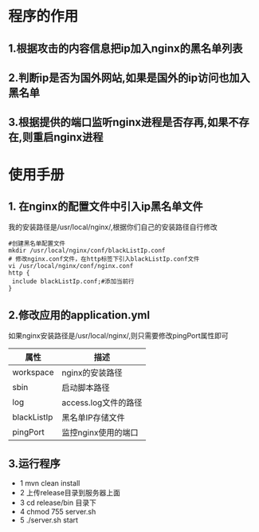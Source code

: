 # 程序的作用
## 1.根据攻击的内容信息把ip加入nginx的黑名单列表
## 2.判断ip是否为国外网站,如果是国外的ip访问也加入黑名单
## 3.根据提供的端口监听nginx进程是否存再,如果不存在,则重启nginx进程

# 使用手册

## 1. 在nginx的配置文件中引入ip黑名单文件
我的安装路径是/usr/local/nginx/,根据你们自己的安装路径自行修改
```
#创建黑名单配置文件
mkdir /usr/local/nginx/conf/blackListIp.conf
# 修改nginx.conf文件，在http标签下引入blackListIp.conf文件
vi /usr/local/nginx/conf/nginx.conf
http {
 include blackListIp.conf;#添加当前行
}
```

## 2.修改应用的application.yml
如果nginx安装路径是/usr/local/nginx/,则只需要修改pingPort属性即可

属性 | 描述
--- | ---
workspace | nginx的安装路径
sbin | 启动脚本路径
log | access.log文件的路径
blackListIp | 黑名单IP存储文件
pingPort | 监控nginx使用的端口

## 3.运行程序
- 1 mvn clean install
- 2 上传release目录到服务器上面
- 3 cd release/bin 目录下
- 4 chmod 755 server.sh
- 5 ./server.sh start